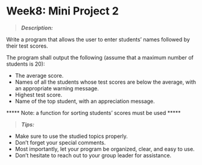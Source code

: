 # Week8: Mini Project 2
> ***Description:***


Write a program that allows the user to enter students’ names followed by their test scores.

The program shall output the following (assume that a maximum number of students is 20):

- The average score.
- Names of all the students whose test scores are below the average, with an appropriate warning message.
- Highest test score.
- Name of the top student, with an appreciation message.

***** Note: a function for sorting students’ scores must be used *****

> ***Tips:***
>
- Make sure to use the studied topics properly.
- Don’t forget your special comments.
- Most importantly, let your program be organized, clear, and easy to use.
- Don’t hesitate to reach out to your group leader for assistance.
